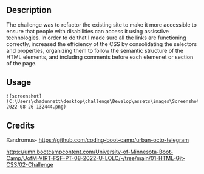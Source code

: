 # <Challenge-1>

## Description
The challenge was to refactor the existing site to make it more accessible to ensure that people with disabilities can access it using assisstive technologies. In order to do that I made sure all the links are functioning correctly, increased the efficiency of the CSS by consolidating the selectors and properties, organizing them to follow the semantic structure of the HTML elements, and including comments before each elemenet or section of the page.


## Usage

    ![screenshot](C:\Users\chadunnett\desktop\challenge\Develop\assets\images\Screenshot 2022-08-26 132444.png)


## Credits
Xandromus- https://github.com/coding-boot-camp/urban-octo-telegram

https://umn.bootcampcontent.com/University-of-Minnesota-Boot-Camp/UofM-VIRT-FSF-PT-08-2022-U-LOLC/-/tree/main/01-HTML-Git-CSS/02-Challenge


